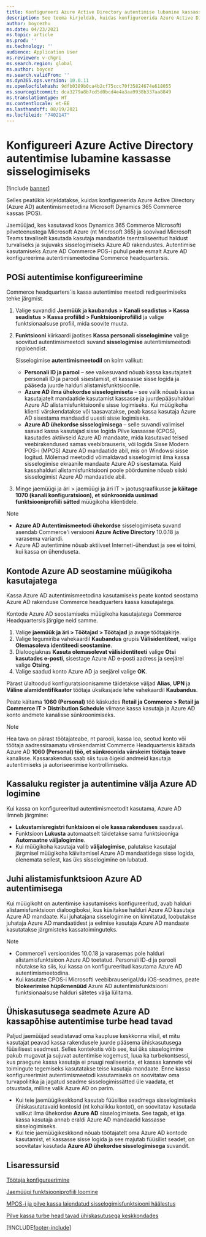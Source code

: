 ```yaml
---
title: Konfigureeri Azure Active Directory autentimise lubamine kassasse sisselogimiseks
description: See teema kirjeldab, kuidas konfigureerida Azure Active Directory müügis Microsoft Dynamics 365 Commerce autentimismeetodina.
author: boycezhu
ms.date: 04/23/2021
ms.topic: article
ms.prod: ''
ms.technology: ''
audience: Application User
ms.reviewer: v-chgri
ms.search.region: global
ms.author: boycez
ms.search.validFrom: ''
ms.dyn365.ops.version: 10.0.11
ms.openlocfilehash: 9dfb0389b0ca4b2cf75ccc70f35824674e618055
ms.sourcegitcommit: dca3279a8b7cd5d0bcd4e4a3aa9938b337aa8849
ms.translationtype: HT
ms.contentlocale: et-EE
ms.lasthandoff: 08/19/2021
ms.locfileid: "7402147"
---
```

# <a name="configure-azure-active-directory-authentication-for-pos-sign-in"></a>Konfigureeri Azure Active Directory autentimise lubamine kassasse sisselogimiseks

[!include [banner](includes/banner.md)]

Selles peatükis kirjeldatakse, kuidas konfigureerida Azure Active Directory (Azure AD) autentimismeetodina Microsoft Dynamics 365 Commerce kassas (POS).

Jaemüüjad, kes kasutavad koos Dynamics 365 Commerce Microsofti pilveteenustega Microsoft Azure (nt Microsoft 365) ja soovivad Microsoft Teams tavaliselt kasutada kasutaja mandaatide tsentraliseeritud haldust turvaliseks ja sujuvaks sisselogimiseks Azure AD rakendustes. Autentimise kasutamiseks Azure AD Commerce POS-i puhul peate esmalt Azure AD konfigureerima autentimismeetodina Commerce headquartersis.

## <a name="configure-pos-authentication-method"></a>POSi autentimise konfigureerimine

Commerce headquarters`is kassa autentimise meetodi redigeerimiseks tehke järgmist.
    
1. Valige suvandid **Jaemüük ja kaubandus \> Kanali seadistus \> Kassa seadistus \> Kassa profiilid \> Funktsiooniprofiilid** ja valige funktsionaalsuse profiil, mida soovite muuta.
1. **Funktsiooni** kiirkaardi jaotises **Kassa personali sisselogimine** valige soovitud autentimismeetodi suvand **sisselogimise** autentimismeetodi ripploendist.

    Sisselogimise **autentimismeetodil** on kolm valikut:
    
    - **Personali ID ja parool** – see vaikesuvand nõuab kassa kasutajatelt personali ID ja parooli sisestamist, et kassasse sisse logida ja pääseda juurde halduri alistamisfunktsioonile.
    - **Azure AD ilma ühekordse sisselogimiseta** – see valik nõuab kassa kasutajatelt mandaatide kasutamist kassasse ja juurdepääsuhalduri Azure AD alistamisfunktsioonile sisse logimiseks. Kui müügikoha klienti värskendatakse või taasavatakse, peab kassa kasutaja Azure AD sisestama mandaadid uuesti sisse logimiseks.
    - **Azure AD ühekordse sisselogimisega** – selle suvandi valimisel saavad kassa kasutajad sisse logida Pilve kassasse (CPOS), kasutades aktiivseid Azure AD mandaate, mida kasutavad teised veebirakendused samas veebibrauseris, või logida Sisse Modern POS-i (MPOS) Azure AD mandaatide abil, mis on Windowsi sisse logitud. Mõlemad meetodid võimaldavad sisselogimist ilma kassa sisselogimise ekraanile mandaate Azure AD sisestamata. Kuid kassahalduri alistamisfunktsiooni poole pöördumine nõuab siiski sisselogimist Azure AD mandaatide abil.

1. Minge jaemüügi ja äri > jaemüügi ja äri IT > jaotusgraafikusse **ja käitage** **1070 (kanali konfiguratsioon), et sünkroonida uusimad funktsiooniprofiili sätted** müügikoha klientidele.

> [!NOTE]
> - **Azure AD Autentimismeetodi ühekordse** sisselogimiseta suvand asendab Commerce'i versiooni **Azure Active Directory** 10.0.18 ja varasema variandi.
> - Azure AD autentimine nõuab aktiivset Interneti-ühendust ja see ei toimi, kui kassa on ühenduseta.

## <a name="associate-azure-ad-accounts-with-pos-users"></a>Kontode Azure AD seostamine müügikoha kasutajatega

Kassa Azure AD autentimismeetodina kasutamiseks peate kontod seostama Azure AD rakenduse Commerce headquarters kassa kasutajatega. 

Kontode Azure AD seostamiseks müügikoha kasutajatega Commerce Headquartersis järgige neid samme.
    
1. Valige **jaemüük ja äri > Töötajad > Töötajad** ja avage töötajakirje.
1. Valige tegumiriba vahekaardil **Kaubandus** grupis **Välisidentiteet**, valige **Olemasoleva identiteedi seostamine**. 
1. Dialoogiaknas **Kasuta olemasolevat välisidentiteeti** valige **Otsi kasutades e-posti**, sisestage Azure AD e-posti aadress ja seejärel valige **Otsing**.
1. Valige saadud konto Azure AD ja seejärel valige **OK**.

Pärast ülaltoodud konfiguratsioonisamme täidetakse väljad **Alias**, **UPN** ja **Väline alamidentifikaator** töötaja üksikasjade lehe vahekaardil **Kaubandus**.

Peate käitama **1060 (Personal)** töö käskudes **Retail ja Commerce > Retail ja Commerce IT > Distribution Schedule** viimase kassa kasutaja ja Azure AD konto andmete kanalisse sünkroonimiseks.

> [!NOTE]
> Hea tava on pärast töötajateabe, nt parooli, kassa loa, seotud konto või töötaja aadressiraamatu värskendamist Commerce Headquartersis käitada Azure AD **1060 (Personal) töö, et sünkroonida värskeim töötaja teave** kanalisse. Kassarakendus saab siis tuua õigeid andmeid kasutaja autentimiseks ja autoriseerimise kontrollimiseks.

## <a name="pos-lock-register-and-sign-out-with-azure-ad-authentication"></a>Kassaluku register ja autentimine välja Azure AD logimine

Kui kassa on konfigureeritud autentimismeetodit kasutama, Azure AD ilmneb järgmine:

- **Lukustamisregistri funktsioon ei ole kassa rakenduses** saadaval. 
- Funktsioon **Lukusta** automaatselt täidetakse sama funktsiooniga **Automaatne väljalogimine**.
- Kui müügikoha kasutaja valib **väljalogimise**, palutakse kasutajal järgmisel müügikoha käivitamisel  Azure AD mandaatidega sisse logida, olenemata sellest, kas üks sisselogimine on lubatud.

## <a name="manager-override-functionality-with-azure-ad-authentication"></a>Juhi alistamisfunktsioon Azure AD autentimisega

Kui müügikoht on autentimise kasutamiseks konfigureeritud, avab halduri alistamisfunktsioon dialoogiboksi, kus küsitakse halduri Azure AD kasutaja Azure AD mandaate. Kui juhatajana sisselogimine on kinnitatud, loobutakse juhataja Azure AD mandaatidest ja eelmise kasutaja Azure AD mandaate kasutatakse järgmisteks kassatoiminguteks.

> [!NOTE]
> - Commerce'i versioonides 10.0.18 ja varasemas pole halduri alistamisfunktsioon Azure AD toetatud. Personali ID-d ja parooli nõutakse ka siis, kui kassa on konfigureeritud kasutama Azure AD autentimismeetodina.
> - Kui kasutate CPOS-i Microsofti veebibrauserigaUdu iOS-seadmes, peate **blokeerimise hüpikmenüüd** Azure AD autentimisfunktsiooni funktsionaalsuse halduri sätetes välja lülitama. 

## <a name="security-best-practices-for-azure-ad-based-pos-authentication-on-shared-devices"></a>Ühiskasutusega seadmete Azure AD kassapõhise autentimise turbe head tavad

Paljud jaemüüjad seadistavad oma kaupluse keskkonna viisil, et mitu kasutajat peavad kassa rakendusele juurde pääsema ühiskasutusega füüsilisest seadmest. Selles kontekstis võib see, kui üks sisselogimine pakub mugavat ja sujuvat autentimise kogemust, luua ka turbekontsessi, kus praegune kassa kasutaja ei pruugi realiseerida, et kassas kannete või toimingute tegemiseks kasutatakse teise kasutaja mandaate. Enne kassa konfigureerimist autentimismeetodi kasutamiseks on soovitatav oma turvapoliitika ja jagatud seadme sisselogimissätted üle vaadata, et otsustada, milline valik Azure AD on parim.

- Kui teie jaemüügikeskkond kasutab füüsilise seadmega sisselogimiseks ühiskasutatavaid kontosid (nt kohalikku kontot), on soovitatav kasutada valikut ilma ühekordse **Azure AD** sisselogimiseta. See tagab, et iga kassa kasutaja annab eraldi Azure AD mandaadid kassasse sisselogimiseks.
- Kui teie jaemüügikeskkond nõuab töötajatelt oma Azure AD kontode kasutamist, et kassasse sisse logida ja see majutab füüsilist seadet, on soovitatav kasutada **Azure AD ühekordse sisselogimisega** suvandit.

## <a name="additional-resources"></a>Lisaressursid

[ Töötaja konfigureerimine](tasks/worker.md)

[Jaemüügi funktsiooniprofiili loomine](retail-functionality-profile.md)


[MPOS-i ja pilve kassa laiendatud sisselogimisfunktsiooni häälestus](extended-logon.md)

[Pilve kassa turbe head tavad ühiskasutusega keskkondades](dev-itpro/secure-retail-cloud-pos.md)



[!INCLUDE[footer-include](../includes/footer-banner.md)]
